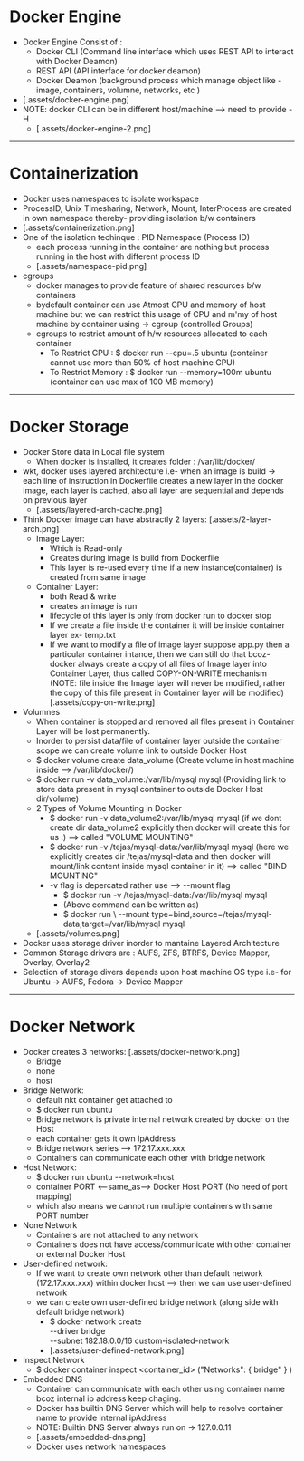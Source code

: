 # Docker Engine

- Docker Engine Consist of :
  - Docker CLI (Command line interface which uses REST API to interact with Docker Deamon)
  - REST API (API interface for docker deamon)
  - Docker Deamon (background process which manage object like - image, containers, volumne, networks, etc )
- [.assets/docker-engine.png]
- NOTE: docker CLI can be in different host/machine --> need to provide -H
  - [.assets/docker-engine-2.png]

---

# Containerization

- Docker uses namespaces to isolate workspace
- ProcessID, Unix Timesharing, Network, Mount, InterProcess are created in own namespace thereby- providing isolation b/w containers
- [.assets/containerization.png]
- One of the isolation techinque : PID Namespace (Process ID)
  - each process running in the container are nothing but process running in the host with different process ID
  - [.assets/namespace-pid.png]
- cgroups
  - docker manages to provide feature of shared resources b/w containers
  - bydefault container can use Atmost CPU and memory of host machine but we can restrict this usage of CPU and m'my of host machine by container using -> cgroup (controlled Groups)
  - cgroups to restrict amount of h/w resources allocated to each container
    - To Restrict CPU : \$ docker run --cpu=.5 ubuntu (container cannot use more than 50% of host machine CPU)
    - To Restrict Memory : \$ docker run --memory=100m ubuntu (container can use max of 100 MB memory)

---

# Docker Storage

- Docker Store data in Local file system
  - When docker is installed, it creates folder : /var/lib/docker/
- wkt, docker uses layered architecture i.e- when an image is build -> each line of instruction in Dockerfile creates a new layer in the docker image, each layer is cached, also all layer are sequential and depends on previous layer
  - [.assets/layered-arch-cache.png]
- Think Docker image can have abstractly 2 layers: [.assets/2-layer-arch.png]
  - Image Layer:
    - Which is Read-only
    - Creates during image is build from Dockerfile
    - This layer is re-used every time if a new instance(container) is created from same image
  - Container Layer:
    - both Read & write
    - creates an image is run
    - lifecycle of this layer is only from docker run to docker stop
    - If we create a file inside the container it will be inside container layer ex- temp.txt
    - If we want to modify a file of image layer suppose app.py then a particular container intance, then we can still do that bcoz- docker always create a copy of all files of Image layer into Container Layer, thus called COPY-ON-WRITE mechanism (NOTE: file inside the Image layer will never be modified, rather the copy of this file present in Container layer will be modified) [.assets/copy-on-write.png]
- Volumnes
  - When container is stopped and removed all files present in Container Layer will be lost permanently.
  - Inorder to persist data/file of container layer outside the container scope we can create volume link to outside Docker Host
  - \$ docker volume create data_volume (Create volume in host machine inside --> /var/lib/docker/)
  - \$ docker run -v data_volume:/var/lib/mysql mysql (Providing link to store data present in mysql container to outside Docker Host dir/volume)
  - 2 Types of Volume Mounting in Docker
    - \$ docker run -v data_volume2:/var/lib/mysql mysql (if we dont create dir data_volume2 explicitly then docker will create this for us :) ==> called "VOLUME MOUNTING"
    - \$ docker run -v /tejas/mysql-data:/var/lib/mysql mysql (here we explicitly creates dir /tejas/mysql-data and then docker will mount/link content inside mysql container in it) ==> called "BIND MOUNTING"
    - -v flag is depercated rather use --> --mount flag
      - \$ docker run -v /tejas/mysql-data:/var/lib/mysql mysql
      - (Above command can be written as)
      - \$ docker run \ --mount type=bind,source=/tejas/mysql-data,target=/var/lib/mysql mysql
  - [.assets/volumes.png]
- Docker uses storage driver inorder to mantaine Layered Architecture
- Common Storage drivers are : AUFS, ZFS, BTRFS, Device Mapper, Overlay, Overlay2
- Selection of storage divers depends upon host machine OS type i.e- for Ubuntu -> AUFS, Fedora -> Device Mapper

---

# Docker Network

- Docker creates 3 networks: [.assets/docker-network.png]
  - Bridge
  - none
  - host
- Bridge Network:
  - default nkt container get attached to
  - \$ docker run ubuntu
  - Bridge network is private internal network created by docker on the Host
  - each container gets it own IpAddress
  - Bridge network series --> 172.17.xxx.xxx
  - Containers can communicate each other with bridge network
- Host Network:
  - \$ docker run ubuntu --network=host
  - container PORT <--same_as--> Docker Host PORT (No need of port mapping)
  - which also means we cannot run multiple containers with same PORT number
- None Network
  - Containers are not attached to any network
  - Containers does not have access/communicate with other container or external Docker Host
- User-defined network:
  - If we want to create own network other than default network (172.17.xxx.xxx) within docker host --> then we can use user-defined network
  - we can create own user-defined bridge network (along side with default bridge network)
    - \$ docker network create \
       --driver bridge \
       --subnet 182.18.0.0/16
      custom-isolated-network
    - [.assets/user-defined-network.png]
- Inspect Network
  - \$ docker container inspect <container_id> ("Networks": { bridge" } )
- Embedded DNS
  - Container can communicate with each other using container name bcoz internal ip address keep chaging.
  - Docker has builtin DNS Server which will help to resolve container name to provide internal ipAddress
  - NOTE: Builtin DNS Server always run on -> 127.0.0.11
  - [.assets/embedded-dns.png]
  - Docker uses network namespaces
